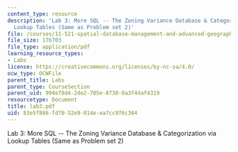 ```yaml
---
content_type: resource
description: 'Lab 3: More SQL -- The Zoning Variance Database & Categorization via
  Lookup Tables (Same as Problem set 2)'
file: /courses/11-521-spatial-database-management-and-advanced-geographic-information-systems-spring-2003/83e5f886fd7052e9014eea7cc976c364_lab3.pdf
file_size: 176703
file_type: application/pdf
learning_resource_types:
- Labs
license: https://creativecommons.org/licenses/by-nc-sa/4.0/
ocw_type: OCWFile
parent_title: Labs
parent_type: CourseSection
parent_uid: 994e78d4-2de2-705e-8738-0a3f4daf4319
resourcetype: Document
title: lab3.pdf
uid: 83e5f886-fd70-52e9-014e-ea7cc976c364
---
```

Lab 3: More SQL -- The Zoning Variance Database & Categorization via Lookup Tables (Same as Problem set 2)